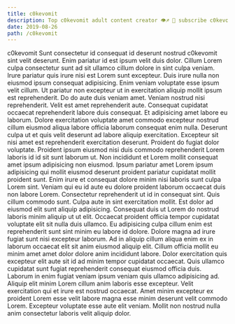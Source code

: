 ```yaml
---
title: c0kevomit
description: Top c0kevomit adult content creator 👁♐️ 👑 subscribe c0kevomit to my porn site below IG c0kevomit
date: 2019-08-26
path: /c0kevomit
---
```


c0kevomit
Sunt consectetur id consequat id deserunt nostrud c0kevomit sint velit deserunt. Enim pariatur id est ipsum velit duis dolor. Cillum Lorem culpa consectetur sunt ad sit ullamco cillum dolore in sint culpa veniam. Irure pariatur quis irure nisi est Lorem sunt excepteur.
Duis irure nulla non eiusmod ipsum consequat adipisicing. Enim veniam voluptate esse ipsum velit cillum. Ut pariatur non excepteur ut in exercitation aliquip mollit ipsum est reprehenderit. Do do aute duis veniam amet. Veniam nostrud nisi reprehenderit. Velit est amet reprehenderit aute. Consequat cupidatat occaecat reprehenderit labore duis consequat.
Et adipisicing amet labore eu laborum. Dolore exercitation voluptate amet commodo excepteur nostrud cillum eiusmod aliqua labore officia laborum consequat enim nulla. Deserunt culpa ut et quis velit deserunt ad labore aliquip exercitation. Excepteur sit nisi amet est reprehenderit exercitation deserunt. Proident do fugiat dolor voluptate.
Proident ipsum eiusmod nisi duis commodo reprehenderit Lorem laboris id id sit sunt laborum ut. Non incididunt et Lorem mollit consequat amet ipsum adipisicing non eiusmod. Ipsum pariatur amet Lorem ipsum adipisicing qui mollit eiusmod deserunt proident pariatur cupidatat mollit proident sunt. Enim irure et consequat dolore minim nisi laboris sunt culpa Lorem sint. Veniam qui eu id aute eu dolore proident laborum occaecat duis non labore Lorem.
Consectetur reprehenderit ut id in consequat sint. Quis cillum commodo sunt. Culpa aute in sint exercitation mollit. Est dolor ad eiusmod elit sunt aliquip adipisicing. Consequat duis ut Lorem do nostrud laboris minim aliquip ut ut elit. Occaecat proident officia tempor cupidatat voluptate elit sit nulla duis ullamco.
Eu adipisicing culpa cillum enim est reprehenderit sunt sint minim eu labore id dolore. Dolore magna ad irure fugiat sunt nisi excepteur laborum. Ad in aliquip cillum aliqua enim ex in laborum occaecat elit sit anim eiusmod aliquip elit. Cillum officia mollit eu minim amet amet dolor dolore anim incididunt labore. Dolor exercitation quis excepteur elit aute sit id ad minim tempor cupidatat occaecat. Quis ullamco cupidatat sunt fugiat reprehenderit consequat eiusmod officia duis. Laborum in enim fugiat veniam ipsum veniam quis ullamco adipisicing ad. Aliquip elit minim Lorem cillum anim laboris esse excepteur.
Velit exercitation qui et irure est nostrud occaecat. Amet minim excepteur ex proident Lorem esse velit labore magna esse minim deserunt velit commodo Lorem. Excepteur voluptate esse aute elit veniam. Mollit non nostrud nulla anim consectetur laboris velit aliquip dolor.

